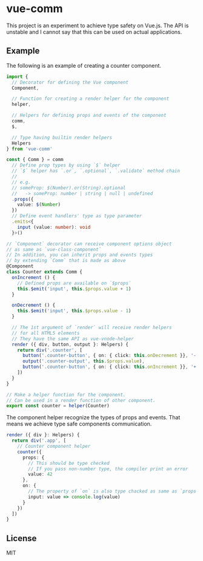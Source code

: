 # vue-comm

This project is an experiment to achieve type safety on Vue.js. The API is unstable and I cannot say that this can be used on actual applications.

## Example

The following is an example of creating a counter component.

```ts
import {
  // Decorator for defining the Vue component
  Component,

  // Function for creating a render helper for the component
  helper,

  // Helpers for defining props and events of the component
  comm,
  $,

  // Type having builtin render helpers
  Helpers
} from 'vue-comm'

const { Comm } = comm
  // Define prop types by using `$` helper
  // `$` helper has `.or`, `.optional`, `.validate` method chain
  //
  // e.g.
  // someProp: $(Number).or(String).optional
  //   -> someProp: number | string | null | undefined
  .props({
    value: $(Number)
  })
  // Define event handlers' type as type parameter
  .emits<{
    input (value: number): void
  }>()

// `Component` decorator can receive component options object
// as same as `vue-class-component`
// In addition, you can inherit props and events types
// by extending `Comm` that is made as above
@Component
class Counter extends Comm {
  onIncrement () {
    // Defined props are available on `$props`
    this.$emit('input', this.$props.value + 1)
  }

  onDecrement () {
    this.$emit('input', this.$props.value - 1)
  }

  // The 1st argument of `render` will receive render helpers
  // for all HTML5 elements
  // They have the same API as vue-vnode-helper
  render ({ div, button, output }: Helpers) {
    return div('.counter', [
      button('.counter-button', { on: { click: this.onDecrement }}, '-'),
      output('.counter-output', this.$props.value),
      button('.counter-button', { on: { click: this.onIncrement }}, '+')
    ])
  }
}

// Make a helper function for the component.
// Can be used in a render function of other component.
export const counter = helper(Counter)
```

The component helper recognize the types of props and events. That means we achieve type safe components communication.

```ts
render ({ div }: Helpers) {
  return div('.app', [
    // Counter component helper
    counter({
      props: {
        // This should be type checked
        // If you pass non-number type, the compiler print an error
        value: 42
      },
      on: {
        // The property of `on` is also type chacked as same as `props`
        input: value => console.log(value)
      }
    })
  ])
}
```

## License

MIT
